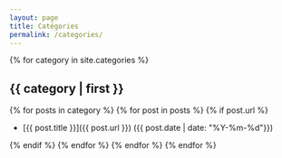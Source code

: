 ```yaml
---
layout: page
title: Catégories
permalink: /categories/
---
```


{% for category in site.categories %}

## {{ category | first }}

{% for posts in category %}
{% for post in posts %}
{% if post.url %}

* [{{ post.title }}]({{ post.url }}) ({{ post.date | date: "%Y-%m-%d"}})

{% endif %}
{% endfor %}
{% endfor %}
{% endfor %}
